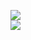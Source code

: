 [![](https://img.shields.io/badge/Made%20With-Github%20Spray-lightgrey.svg?style=for-the-badge&logo=github)](https://github.com/Annihil/github-spray#2549)  
[![](https://i.imgur.com/2DrTn0Z.gif)](https://github.com/Annihil/github-spray)